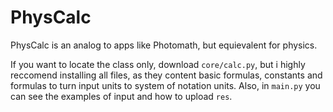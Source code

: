 # PhysCalc
PhysCalc is an analog to apps like Photomath, but equievalent for physics.

If you want to locate the class only, download ```core/calc.py```, but i highly reccomend installing all files, as they content basic formulas, constants and formulas to turn input units to system of notation units. Also, in ```main.py``` you can see the examples of input and how to upload ```res```.
